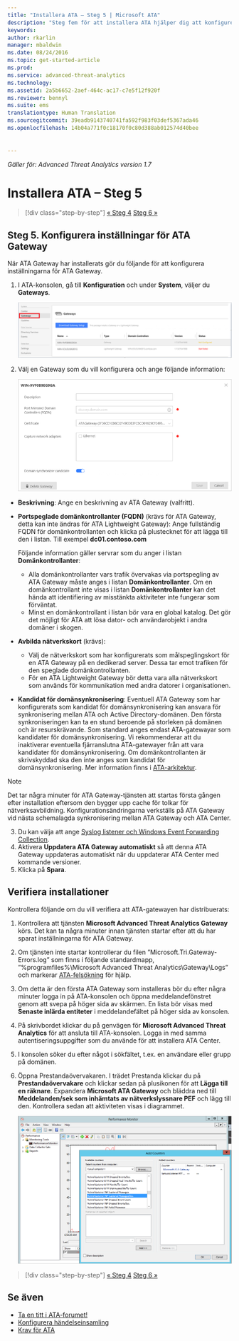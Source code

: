 ```yaml
---
title: "Installera ATA – Steg 5 | Microsoft ATA"
description: "Steg fem för att installera ATA hjälper dig att konfigurera inställningar för ATA Gateway."
keywords: 
author: rkarlin
manager: mbaldwin
ms.date: 08/24/2016
ms.topic: get-started-article
ms.prod: 
ms.service: advanced-threat-analytics
ms.technology: 
ms.assetid: 2a5b6652-2aef-464c-ac17-c7e5f12f920f
ms.reviewer: bennyl
ms.suite: ems
translationtype: Human Translation
ms.sourcegitcommit: 39eadb9143740741fa592f983f03def5367ada46
ms.openlocfilehash: 14b04a771f0c18170f0c80d388ab012574d40bee


---
```


*Gäller för: Advanced Threat Analytics version 1.7*



# Installera ATA – Steg 5

>[!div class="step-by-step"]
[« Steg 4](install-ata-step4.md)
[Steg 6 »](install-ata-step6.md)


## Steg 5. Konfigurera inställningar för ATA Gateway
När ATA Gateway har installerats gör du följande för att konfigurera inställningarna för ATA Gateway.

1.  I ATA-konsolen, gå till **Konfiguration** och under **System**, väljer du **Gateways**.
   
     ![Bild för konfigurering av gateway-inställningar](media/ATA-Gateways-config-1.png)


2.  Välj en Gateway som du vill konfigurera och ange följande information:

    ![Bild för konfigurering av gateway-inställningar](media/ATA-Gateways-config-2.png)

  - **Beskrivning**: Ange en beskrivning av ATA Gateway (valfritt).
  - **Portspeglade domänkontrollanter (FQDN)** (krävs för ATA Gateway, detta kan inte ändras för ATA Lightweight Gateway): Ange fullständig FQDN för domänkontrollanten och klicka på plustecknet för att lägga till den i listan. Till exempel  **dc01.contoso.com**

      Följande information gäller servrar som du anger i listan **Domänkontrollanter**:
      - Alla domänkontrollanter vars trafik övervakas via portspegling av ATA Gateway måste anges i listan **Domänkontrollanter**. Om en domänkontrollant inte visas i listan **Domänkontrollanter** kan det hända att identifiering av misstänkta aktiviteter inte fungerar som förväntat.
      - Minst en domänkontrollant i listan bör vara en global katalog. Det gör det möjligt för ATA att lösa dator- och användarobjekt i andra domäner i skogen.

- **Avbilda nätverkskort** (krävs):
  - Välj de nätverkskort som har konfigurerats som målspeglingskort för en ATA Gateway på en dedikerad server. Dessa tar emot trafiken för den speglade domänkontrollanten.
  - För en ATA Lightweight Gateway bör detta vara alla nätverkskort som används för kommunikation med andra datorer i organisationen.


 - **Kandidat för domänsynkronisering**: Eventuell ATA Gateway som har konfigurerats som kandidat för domänsynkronisering kan ansvara för synkronisering mellan ATA och Active Directory-domänen. Den första synkroniseringen kan ta en stund beroende på storleken på domänen och är resurskrävande. Som standard anges endast ATA-gatewayar som kandidater för domänsynkronisering.
   Vi rekommenderar att du inaktiverar eventuella fjärranslutna ATA-gatewayer från att vara kandidater för domänsynkronisering.
   Om domänkontrollanten är skrivskyddad ska den inte anges som kandidat för domänsynkronisering. Mer information finns i [ATA-arkitektur](/advanced-threat-analytics/plan-design/ata-architecture#ata-lightweight-gateway-features).

> [!NOTE] 
> Det tar några minuter för ATA Gateway-tjänsten att startas första gången efter installation eftersom den bygger upp cache för tolkar för nätverksavbildning.
> Konfigurationsändringarna verkställs på ATA Gateway vid nästa schemalagda synkronisering mellan ATA Gateway och ATA Center.

3. Du kan välja att ange [Syslog listener och Windows Event Forwarding Collection](configure-event-collection.md). 
4. Aktivera **Uppdatera ATA Gateway automatiskt** så att denna ATA Gateway uppdateras automatiskt när du uppdaterar ATA Center med kommande versioner.
3. Klicka på **Spara**.


## Verifiera installationer
Kontrollera följande om du vill verifiera att ATA-gatewayen har distribuerats:

1.  Kontrollera att tjänsten **Microsoft Advanced Threat Analytics Gateway** körs. Det kan ta några minuter innan tjänsten startar efter att du har sparat inställningarna för ATA Gateway.

2.  Om tjänsten inte startar kontrollerar du filen ”Microsoft.Tri.Gateway-Errors.log” som finns i följande standardmapp, ”%programfiles%\Microsoft Advanced Threat Analytics\Gateway\Logs” och markerar [ATA-felsökning](/advanced-threat-analytics/troubleshoot/troubleshooting-ata-known-errors) för hjälp.

3.  Om detta är den första ATA Gateway som installeras bör du efter några minuter logga in på ATA-konsolen och öppna meddelandefönstret genom att svepa på höger sida av skärmen. En lista bör visas med **Senaste inlärda entiteter** i meddelandefältet på höger sida av konsolen.

4.  På skrivbordet klickar du på genvägen för **Microsoft Advanced Threat Analytics** för att ansluta till ATA-konsolen. Logga in med samma autentiseringsuppgifter som du använde för att installera ATA Center.
5.  I konsolen söker du efter något i sökfältet, t.ex. en användare eller grupp på domänen.
6.  Öppna Prestandaövervakaren. I trädet Prestanda klickar du på **Prestandaövervakare** och klickar sedan på plusikonen för att **Lägga till en räknare**. Expandera **Microsoft ATA Gateway** och bläddra ned till **Meddelanden/sek som inhämtats av nätverkslyssnare PEF** och lägg till den. Kontrollera sedan att aktiviteten visas i diagrammet.

    ![Bild av hur du lägger till prestandaräknare](media/ATA-performance-monitoring-add-counters.png)


>[!div class="step-by-step"]
[« Steg 4](install-ata-step4.md)
[Steg 6 »](install-ata-step6.md)

## Se även

- [Ta en titt i ATA-forumet!](https://social.technet.microsoft.com/Forums/security/home?forum=mata)
- [Konfigurera händelseinsamling](configure-event-collection.md)
- [Krav för ATA](/advanced-threat-analytics/plan-design/ata-prerequisites)




<!--HONumber=Sep16_HO4-->


